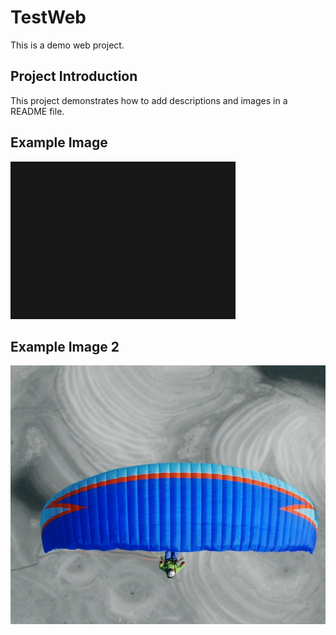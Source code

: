 # TestWeb
This is a demo web project.

## Project Introduction
This project demonstrates how to add descriptions and images in a README file.

## Example Image
![Image 3](../images/image.png)

## Example Image 2
![Image 3](../images/image2.png)
